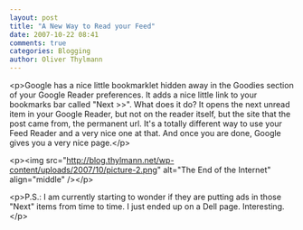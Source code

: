 ```yaml
---
layout: post
title: "A New Way to Read your Feed"
date: 2007-10-22 08:41
comments: true
categories: Blogging
author: Oliver Thylmann
---
```









&lt;p&gt;Google has a nice little bookmarklet hidden away in the Goodies section of your Google Reader preferences. It adds a nice little link to your bookmarks bar called &quot;Next &gt;&gt;&quot;. What does it do? It opens the next unread item in your Google Reader, but not on the reader itself, but the site that the post came from, the permanent url. It's a totally different way to use your Feed Reader and a very nice one at that. And once you are done, Google gives you a very nice page.&lt;/p&gt;

&lt;p&gt;&lt;img src=&quot;http://blog.thylmann.net/wp-content/uploads/2007/10/picture-2.png&quot; alt=&quot;The End of the Internet&quot; align=&quot;middle&quot; /&gt;&lt;/p&gt;

&lt;p&gt;P.S.: I am currently starting to wonder if they are putting ads in those &quot;Next&quot; items from time to time. I just ended up on a Dell page. Interesting.&lt;/p&gt;


